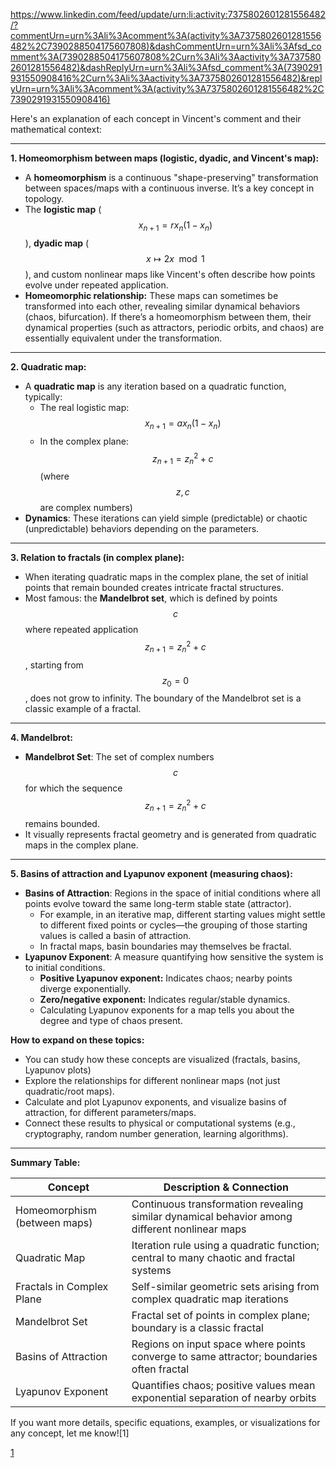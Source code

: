 https://www.linkedin.com/feed/update/urn:li:activity:7375802601281556482/?commentUrn=urn%3Ali%3Acomment%3A(activity%3A7375802601281556482%2C7390288504175607808)&dashCommentUrn=urn%3Ali%3Afsd_comment%3A(7390288504175607808%2Curn%3Ali%3Aactivity%3A7375802601281556482)&dashReplyUrn=urn%3Ali%3Afsd_comment%3A(7390291931550908416%2Curn%3Ali%3Aactivity%3A7375802601281556482)&replyUrn=urn%3Ali%3Acomment%3A(activity%3A7375802601281556482%2C7390291931550908416)

Here's an explanation of each concept in Vincent's comment and their mathematical context:

***

**1. Homeomorphism between maps (logistic, dyadic, and Vincent's map):**
- A **homeomorphism** is a continuous "shape-preserving" transformation between spaces/maps with a continuous inverse. It’s a key concept in topology.
- The **logistic map** ($$x_{n+1} = r x_n(1-x_n)$$), **dyadic map** ($$x \mapsto 2x \mod 1$$), and custom nonlinear maps like Vincent's often describe how points evolve under repeated application.
- **Homeomorphic relationship:** These maps can sometimes be transformed into each other, revealing similar dynamical behaviors (chaos, bifurcation). If there’s a homeomorphism between them, their dynamical properties (such as attractors, periodic orbits, and chaos) are essentially equivalent under the transformation.

***

**2. Quadratic map:**
- A **quadratic map** is any iteration based on a quadratic function, typically:
  - The real logistic map: $$x_{n+1} = a x_n (1 - x_n)$$
  - In the complex plane: $$z_{n+1} = z_n^2 + c$$ (where $$z, c$$ are complex numbers)
- **Dynamics**: These iterations can yield simple (predictable) or chaotic (unpredictable) behaviors depending on the parameters.

***

**3. Relation to fractals (in complex plane):**
- When iterating quadratic maps in the complex plane, the set of initial points that remain bounded creates intricate fractal structures.
- Most famous: the **Mandelbrot set**, which is defined by points $$c$$ where repeated application $$z_{n+1}=z_n^2 + c$$, starting from $$z_0=0$$, does not grow to infinity. The boundary of the Mandelbrot set is a classic example of a fractal.

***

**4. Mandelbrot:**
- **Mandelbrot Set**: The set of complex numbers $$c$$ for which the sequence $$z_{n+1}=z_n^2 + c$$ remains bounded.
- It visually represents fractal geometry and is generated from quadratic maps in the complex plane.

***

**5. Basins of attraction and Lyapunov exponent (measuring chaos):**
- **Basins of Attraction**: Regions in the space of initial conditions where all points evolve toward the same long-term stable state (attractor).
  - For example, in an iterative map, different starting values might settle to different fixed points or cycles—the grouping of those starting values is called a basin of attraction.
  - In fractal maps, basin boundaries may themselves be fractal.
- **Lyapunov Exponent**: A measure quantifying how sensitive the system is to initial conditions.
  - **Positive Lyapunov exponent:** Indicates chaos; nearby points diverge exponentially.
  - **Zero/negative exponent:** Indicates regular/stable dynamics.
  - Calculating Lyapunov exponents for a map tells you about the degree and type of chaos present.

**How to expand on these topics:**
- You can study how these concepts are visualized (fractals, basins, Lyapunov plots)
- Explore the relationships for different nonlinear maps (not just quadratic/root maps).
- Calculate and plot Lyapunov exponents, and visualize basins of attraction, for different parameters/maps.
- Connect these results to physical or computational systems (e.g., cryptography, random number generation, learning algorithms).

***

**Summary Table:**

| Concept                        | Description & Connection                    |
|------------------------------- |---------------------------------------------|
| Homeomorphism (between maps)   | Continuous transformation revealing similar dynamical behavior among different nonlinear maps |
| Quadratic Map                  | Iteration rule using a quadratic function; central to many chaotic and fractal systems |
| Fractals in Complex Plane      | Self-similar geometric sets arising from complex quadratic map iterations |
| Mandelbrot Set                 | Fractal set of points in complex plane; boundary is a classic fractal |
| Basins of Attraction           | Regions on input space where points converge to same attractor; boundaries often fractal |
| Lyapunov Exponent              | Quantifies chaos; positive values mean exponential separation of nearby orbits |

If you want more details, specific equations, examples, or visualizations for any concept, let me know![1]

[1](https://www.linkedin.com/feed/update/urn:li:activity:7375802601281556482/?commentUrn=urn%3Ali%3Acomment%3A(activity%3A7375802601281556482%2C7390288504175607808)&dashCommentUrn=urn%3Ali%3Afsd_comment%3A(7390288504175607808%2Curn%3Ali%3Aactivity%3A7375802601281556482)&dashReplyUrn=urn%3Ali%3Afsd_comment%3A(7390291931550908416%2Curn%3Ali%3Aactivity%3A7375802601281556482)&replyUrn=urn%3Ali%3Acomment%3A(activity%3A7375802601281556482%2C7390291931550908416))